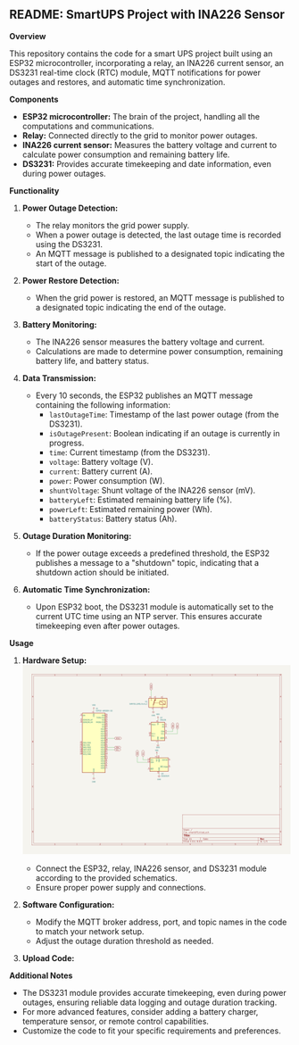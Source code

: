 ## **README: SmartUPS Project with INA226 Sensor**

**Overview**

This repository contains the code for a smart UPS project built using an ESP32 microcontroller, incorporating a relay, an INA226 current sensor, an DS3231 real-time clock (RTC) module, MQTT notifications for power outages and restores, and automatic time synchronization.

**Components**

* **ESP32 microcontroller:** The brain of the project, handling all the computations and communications.
* **Relay:** Connected directly to the grid to monitor power outages.
* **INA226 current sensor:** Measures the battery voltage and current to calculate power consumption and remaining battery life.
* **DS3231:** Provides accurate timekeeping and date information, even during power outages.

**Functionality**

1. **Power Outage Detection:**
    * The relay monitors the grid power supply.
    * When a power outage is detected, the last outage time is recorded using the DS3231.
    * An MQTT message is published to a designated topic indicating the start of the outage.

2. **Power Restore Detection:**
    * When the grid power is restored, an MQTT message is published to a designated topic indicating the end of the outage.

3. **Battery Monitoring:**
   * The INA226 sensor measures the battery voltage and current.
   * Calculations are made to determine power consumption, remaining battery life, and battery status.

4. **Data Transmission:**
   * Every 10 seconds, the ESP32 publishes an MQTT message containing the following information:
     * `lastOutageTime`: Timestamp of the last power outage (from the DS3231).
     * `isOutagePresent`: Boolean indicating if an outage is currently in progress.
     * `time`: Current timestamp (from the DS3231).
     * `voltage`: Battery voltage (V).
     * `current`: Battery current (A).
     * `power`: Power consumption (W).
     * `shuntVoltage`: Shunt voltage of the INA226 sensor (mV).
     * `batteryLeft`: Estimated remaining battery life (%).
     * `powerLeft`: Estimated remaining power (Wh).
     * `batteryStatus`: Battery status (Ah).

5. **Outage Duration Monitoring:**
   * If the power outage exceeds a predefined threshold, the ESP32 publishes a message to a "shutdown" topic, indicating that a shutdown action should be initiated.

6. **Automatic Time Synchronization:**

    * Upon ESP32 boot, the DS3231 module is automatically set to the current UTC time using an NTP server. This ensures accurate timekeeping even after power outages.

**Usage**

1. **Hardware Setup:**
   ![Schematics](./docs/imgs/drawing.png)
   * Connect the ESP32, relay, INA226 sensor, and DS3231 module according to the provided schematics.
   * Ensure proper power supply and connections.

2. **Software Configuration:**
   * Modify the MQTT broker address, port, and topic names in the code to match your network setup.
   * Adjust the outage duration threshold as needed.

3. **Upload Code:**

**Additional Notes**

* The DS3231 module provides accurate timekeeping, even during power outages, ensuring reliable data logging and outage duration tracking.
* For more advanced features, consider adding a battery charger, temperature sensor, or remote control capabilities.
* Customize the code to fit your specific requirements and preferences.
